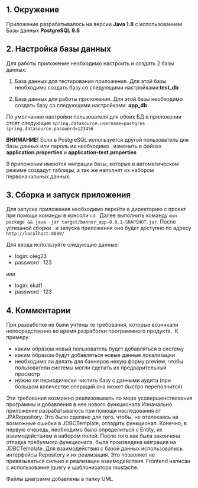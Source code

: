 **1. Окружение**
------
Приложение разрабатывалось на версии **Java 1.8** с использованием Базы данных **PostgreSQL 9.6**

**2. Настройка базы данных**
------
Для работы приложение необходимо настроить и создать 2 базы данных:

1. База данных для тестирования приложения. Для этой базы необходимо создать базу со следующими настройками:**test_db**

2. База данных для работы приложения. Для этой базы необходимо  создать базу со следующими настройками: **app_db**

По умолчанию настройки пользователя для обеих БД в приложении стоят следующие ```` spring.datasource.username=postgres  spring.datasource.password=123456 ```` 

**ВНИМАНИЕ!**  Если в PostgreSQL используется другой пользователь для базы данных или пароль их необходимо   изменить в файлах **application.properties** и **application-test.properties**

В приложении имеются миграции базы, которые в автоматическом режиме создадут таблицы, а так же наполнят их набором первоначальных данных.

**3. Сборка и запуск приложения**
------
Для запуска приложения необходимо перейти в директорию с проект при помощи команды в консоли ```cd```.  Далее выполнить команду ```mvn package && java -jar target/banner_app-0.0.1-SNAPSHOT.jar```. После успешной сборки   и запуска приложения оно будет доступно по адресу ```http://localhost:8080/```

Для входа используйте следующие данные:

- login: oleg23
- password : 123

или

- login: ekat1
- password : 123 

**4. Комментарии** 
------
При разработке не были учтены те требования, которые возникали непосредственно во время разработки программного продукта.  К примеру: 
- каким образом новый пользователь будет добавляться в систему 
- каким образом будут добавляться новые данные локализации
- необходимо ли делать для баннеров некую форму preview, чтобы пользователи системы могли сделать их предварительный просмотр
- нужно ли периодически чистить базу с данными аудита (при большом количестве операций она может быстро переполнится)

Эти требования возможно реализовывать по мере усовершенствования программы и добавления в нее нового функционала Изначально приложение разрабатывалось при помощи наследования от JPARepository. Это было сделано для того, чтобы, не отвлекаясь на возможные ошибки в JDBCTemplate, отладить функционал. Конечно, в первую очередь, необходимо было определиться с Entity, их взаимодействием и набором полей. После того как была закончена отладка требуемого функционала, была произведена миграция на JDBCTemplate. Для взаимодействия с базой данных использовались интерфейсы Repository и их реализация. Это позволяет не привязываться сильно к реализации взаимодействия. Frontend написан с использование jquery и шаблонизатора mustache. 


Файлы диаграмм добавлены в папку UML
